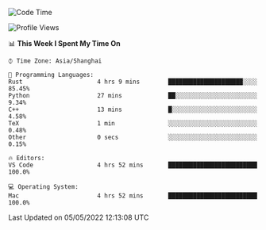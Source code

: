 <!--START_SECTION:waka-->
![Code Time](http://img.shields.io/badge/Code%20Time-1%2C281%20hrs%2019%20mins-blue)

![Profile Views](http://img.shields.io/badge/Profile%20Views-4-blue)

📊 **This Week I Spent My Time On** 

```text
⌚︎ Time Zone: Asia/Shanghai

💬 Programming Languages: 
Rust                     4 hrs 9 mins        █████████████████████░░░░   85.45% 
Python                   27 mins             ██░░░░░░░░░░░░░░░░░░░░░░░   9.34% 
C++                      13 mins             █░░░░░░░░░░░░░░░░░░░░░░░░   4.58% 
TeX                      1 min               ░░░░░░░░░░░░░░░░░░░░░░░░░   0.48% 
Other                    0 secs              ░░░░░░░░░░░░░░░░░░░░░░░░░   0.15%

🔥 Editors: 
VS Code                  4 hrs 52 mins       █████████████████████████   100.0%

💻 Operating System: 
Mac                      4 hrs 52 mins       █████████████████████████   100.0%

```


 Last Updated on 05/05/2022 12:13:08 UTC
<!--END_SECTION:waka-->
